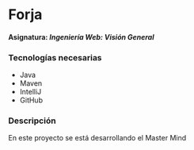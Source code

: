 # Forja
#### Asignatura: *Ingeniería Web: Visión General*

### Tecnologías necesarias
* Java
* Maven
* IntelliJ
* GitHub

### Descripción
En este proyecto se está desarrollando el Master Mind

